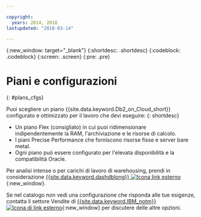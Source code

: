 ```yaml
---

copyright:
  years: 2014, 2018
lastupdated: "2018-03-14"

---
```


<!-- Attribute definitions --> 
{:new_window: target="_blank"}
{:shortdesc: .shortdesc}
{:codeblock: .codeblock}
{:screen: .screen}
{:pre: .pre}

# Piani e configurazioni
{: #plans_cfgs}

Puoi scegliere un piano {{site.data.keyword.Db2_on_Cloud_short}} configurato e ottimizzato per il lavoro che devi eseguire:
{: shortdesc}

   * Un piano Flex (consigliato) in cui puoi ridimensionare indipendentemente la RAM, l'archiviazione e le risorse di calcolo.
   * I piani Precise Performance che forniscono risorse fisse e server bare metal.
   * Ogni piano può essere configurato per l'elevata disponibilità e la compatibilità Oracle.

Per analisi intense o per carichi di lavoro di warehousing, prendi in considerazione [{{site.data.keyword.dashdblong}} ![Icona link esterno](../../icons/launch-glyph.svg "Icona link esterno")](https://www.ibm.com/cloud/db2-warehouse-on-cloud){:new_window}.

Se nel catalogo non vedi una configurazione che risponda alle tue esigenze, contatta il settore Vendite di [{{site.data.keyword.IBM_notm}} ![Icona di link esterno](../../icons/launch-glyph.svg "Icona di link esterno")](https://www.ibm.com/connect/ibm/us/en/?lnk=fcw){:new_window} per discutere delle altre opzioni.
